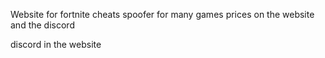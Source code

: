 Website for fortnite cheats
spoofer for many games
prices on the website and the discord

discord in the website
